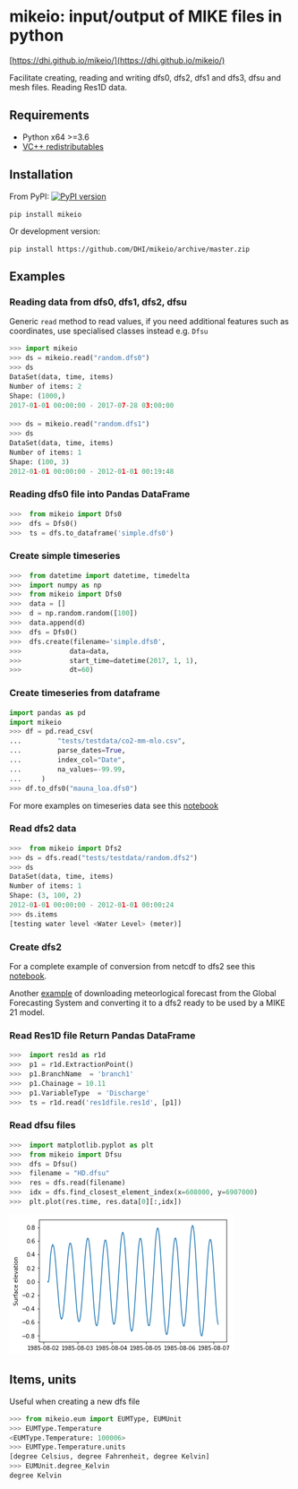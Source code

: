 # mikeio: input/output of MIKE files in python

[https://dhi.github.io/mikeio/](https://dhi.github.io/mikeio/)

Facilitate creating, reading and writing dfs0, dfs2, dfs1 and dfs3, dfsu and mesh files. Reading Res1D data.



## Requirements

* Python x64 >=3.6
* [VC++ redistributables](https://support.microsoft.com/en-us/help/2977003/the-latest-supported-visual-c-downloads)

## Installation

From PyPI: [![PyPI version](https://badge.fury.io/py/mikeio.svg)](https://badge.fury.io/py/mikeio)


`pip install mikeio`

Or development version:

`pip install https://github.com/DHI/mikeio/archive/master.zip`


## Examples

### Reading data from dfs0, dfs1, dfs2, dfsu

Generic `read` method to read values, if you need additional features such as coordinates, use specialised classes instead e.g. `Dfsu`

```python
>>> import mikeio
>>> ds = mikeio.read("random.dfs0")
>>> ds
DataSet(data, time, items)
Number of items: 2
Shape: (1000,)
2017-01-01 00:00:00 - 2017-07-28 03:00:00

>>> ds = mikeio.read("random.dfs1")
>>> ds
DataSet(data, time, items)
Number of items: 1
Shape: (100, 3)
2012-01-01 00:00:00 - 2012-01-01 00:19:48
```

### Reading dfs0 file into Pandas DataFrame
```python
>>>  from mikeio import Dfs0
>>>  dfs = Dfs0()
>>>  ts = dfs.to_dataframe('simple.dfs0')
```

### Create simple timeseries
```python
>>>  from datetime import datetime, timedelta
>>>  import numpy as np
>>>  from mikeio import Dfs0
>>>  data = []
>>>  d = np.random.random([100])
>>>  data.append(d)
>>>  dfs = Dfs0()
>>>  dfs.create(filename='simple.dfs0',
>>>            data=data,
>>>            start_time=datetime(2017, 1, 1),
>>>            dt=60)

```
### Create timeseries from dataframe
```python
import pandas as pd
import mikeio
>>> df = pd.read_csv(
...         "tests/testdata/co2-mm-mlo.csv",
...         parse_dates=True,
...         index_col="Date",
...         na_values=-99.99,
...     )
>>> df.to_dfs0("mauna_loa.dfs0")
```

For more examples on timeseries data see this [notebook](notebooks/Dfs0%20-%20Timeseries.ipynb)


### Read dfs2 data
```python
>>>  from mikeio import Dfs2
>>> ds = dfs.read("tests/testdata/random.dfs2")
>>> ds
DataSet(data, time, items)
Number of items: 1
Shape: (3, 100, 2)
2012-01-01 00:00:00 - 2012-01-01 00:00:24
>>> ds.items
[testing water level <Water Level> (meter)]
```

### Create dfs2
For a complete example of conversion from netcdf to dfs2 see this [notebook](notebooks/Dfs2%20-%20Sea%20surface%20temperature.ipynb).

Another [example](notebooks/Dfs2%20-%20Global%20Forecasting%20System.ipynb) of downloading meteorlogical forecast from the Global Forecasting System and converting it to a dfs2 ready to be used by a MIKE 21 model.


### Read Res1D file Return Pandas DataFrame
```python
>>>  import res1d as r1d
>>>  p1 = r1d.ExtractionPoint()
>>>  p1.BranchName  = 'branch1'
>>>  p1.Chainage = 10.11
>>>  p1.VariableType  = 'Discharge'
>>>  ts = r1d.read('res1dfile.res1d', [p1])
```

### Read dfsu files
```python
>>>  import matplotlib.pyplot as plt
>>>  from mikeio import Dfsu
>>>  dfs = Dfsu()
>>>  filename = "HD.dfsu"
>>>  res = dfs.read(filename)
>>>  idx = dfs.find_closest_element_index(x=608000, y=6907000)
>>>  plt.plot(res.time, res.data[0][:,idx])
```
![Timeseries](images/dfsu_ts.png)

## Items, units
 Useful when creating a new dfs file
```python
>>> from mikeio.eum import EUMType, EUMUnit
>>> EUMType.Temperature
<EUMType.Temperature: 100006>
>>> EUMType.Temperature.units
[degree Celsius, degree Fahrenheit, degree Kelvin]
>>> EUMUnit.degree_Kelvin
degree Kelvin
```
